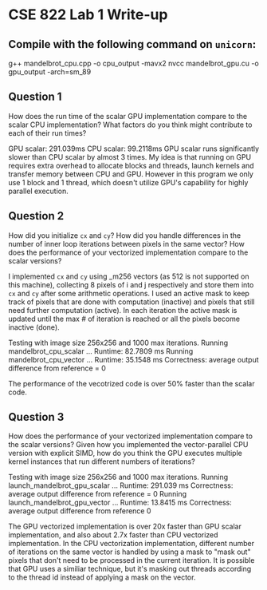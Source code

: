 # CSE 822 Lab 1 Write-up

## Compile with the following command on `unicorn`:
g++ mandelbrot_cpu.cpp -o cpu_output -mavx2
nvcc mandelbrot_gpu.cu -o gpu_output -arch=sm_89

## Question 1
How does the run time of the scalar GPU implementation compare to the scalar CPU implementation? What factors do you think might contribute to each of their run times?

GPU scalar: 291.039ms
CPU scalar: 99.2118ms
GPU scalar runs significantly slower than CPU scalar by almost 3 times. My idea is that running on GPU requires extra overhead to allocate blocks and threads, launch kernels and transfer memory between CPU and GPU. However in this program we only use 1 block and 1 thread, which doesn't utilize GPU's capability for highly parallel execution.

## Question 2
How did you initialize `cx` and `cy`? How did you handle differences in the number of inner loop iterations between pixels in the same vector? How does the performance of your vectorized implementation compare to the scalar versions?

I implemented `cx` and `cy` using _m256 vectors (as 512 is not supported on this machine), collecting 8 pixels of i and j respectively and store them into `cx` and `cy` after some arithmetic operations.
I used an active mask to keep track of pixels that are done with computation (inactive) and pixels that still need further computation (active). In each iteration the active mask is updated until the max # of iteration is reached or all the pixels become inactive (done).

Testing with image size 256x256 and 1000 max iterations.
Running mandelbrot_cpu_scalar ...
  Runtime: 82.7809 ms
Running mandelbrot_cpu_vector ...
  Runtime: 35.1548 ms
  Correctness: average output difference from reference = 0

The performance of the vecotrized code is over 50% faster than the scalar code.

## Question 3
How does the performance of your vectorized implementation compare to the scalar versions? Given how you implemented the vector-parallel CPU version with explicit SIMD, how do you think the GPU executes multiple kernel instances that run different numbers of iterations?

Testing with image size 256x256 and 1000 max iterations.
Running launch_mandelbrot_gpu_scalar ...
  Runtime: 291.039 ms
  Correctness: average output difference from reference = 0
Running launch_mandelbrot_gpu_vector ...
  Runtime: 13.8415 ms
  Correctness: average output difference from reference 0

The GPU vectorized implementation is over 20x faster than GPU scalar implementation, and also about 2.7x faster than CPU vectorized implementation.
In the CPU vectorization implementation, different number of iterations on the same vector is handled by using a mask to "mask out" pixels that don't need to be processed in the current iteration. It is possible that GPU uses a similiar technique, but it's masking out threads according to the thread id instead of applying a mask on the vector.
